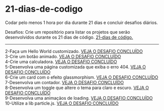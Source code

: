 # 21-dias-de-codigo
Codar pelo menos 1 hora por dia durante 21 dias e concluir desafios diários.


Desafios:
Crie um repositório para listar os projetos que serão desenvolvidos durante os 21 dias de código.   <a href='https://github.com/LazaroAssis/21-dias-de-codigo'> 21-dias de código.</a>
<hr>
2-Faça um Hello World customizado.  <a href='https://lazaroassis.github.io/21-dias-de-codigo/Desafio-2/Hello-World/' target='_blank'>VEJA O DESAFIO CONCLUÍDO</a><br>
3-Crie um botão animado. <a href='https://lazaroassis.github.io/21-dias-de-codigo/Desafio-3/bot%C3%A3o-animado/' target='_blank'>VEJA O DESAFIO CONCLUÍDO</a><br>
4-Crie uma calculadora. <a href='https://lazaroassis.github.io/21-dias-de-codigo/Desafio-4/Calculadora' target='_blank'>VEJA O DESAFIO CONCLUÍDO</a><br>
5-Desenvolva uma página customizada que exiba o erro 404. <a href='https://lazaroassis.github.io/21-dias-de-codigo/Desafio-5/404/' target='_blank'>VEJA O DESAFIO CONCLUÍDO</a><br>
6-Crie um card com o efeito glassmorphism. <a href='https://lazaroassis.github.io/21-dias-de-codigo/Desafio-6/Glassmorphism' target='_blank'>VEJA O DESAFIO CONCLUÍDO</a><br>
7-Desenvolva um contador. <a href='https://lazaroassis.github.io/21-dias-de-codigo/Desafio-7/contador' target='_blank'>VEJA O DESAFIO CONCLUÍDO</a><br>
8-Desenvolva um toggle que altere o tema para claro e escuro. <a href='https://lazaroassis.github.io/21-dias-de-codigo/Desafio-8/darkMode' target='_blank'>VEJA O DESAFIO CONCLUÍDO</a><br>
9-Desenvolva uma animaçãos de loading. <a href='https://lazaroassis.github.io/21-dias-de-codigo/Desafio-9/progressBar' target='_blank'>VEJA O DESAFIO CONCLUÍDO</a><br>
10-Utilize a lib particle.js. <a href='https://lazaroassis.github.io/21-dias-de-codigo/Desafio-10/particles' target='_blank'>VEJA O DESAFIO CONCLUÍDO</a><br>



